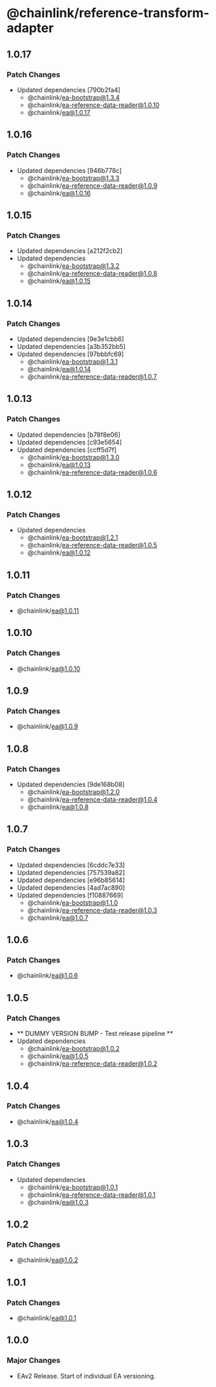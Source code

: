 # @chainlink/reference-transform-adapter

## 1.0.17

### Patch Changes

- Updated dependencies [790b2fa4]
  - @chainlink/ea-bootstrap@1.3.4
  - @chainlink/ea-reference-data-reader@1.0.10
  - @chainlink/ea@1.0.17

## 1.0.16

### Patch Changes

- Updated dependencies [946b778c]
  - @chainlink/ea-bootstrap@1.3.3
  - @chainlink/ea-reference-data-reader@1.0.9
  - @chainlink/ea@1.0.16

## 1.0.15

### Patch Changes

- Updated dependencies [a212f2cb2]
- Updated dependencies
  - @chainlink/ea-bootstrap@1.3.2
  - @chainlink/ea-reference-data-reader@1.0.8
  - @chainlink/ea@1.0.15

## 1.0.14

### Patch Changes

- Updated dependencies [9e3e1cbb6]
- Updated dependencies [a3b352bb5]
- Updated dependencies [97bbbfc69]
  - @chainlink/ea-bootstrap@1.3.1
  - @chainlink/ea@1.0.14
  - @chainlink/ea-reference-data-reader@1.0.7

## 1.0.13

### Patch Changes

- Updated dependencies [b78f8e06]
- Updated dependencies [c93e5654]
- Updated dependencies [ccff5d7f]
  - @chainlink/ea-bootstrap@1.3.0
  - @chainlink/ea@1.0.13
  - @chainlink/ea-reference-data-reader@1.0.6

## 1.0.12

### Patch Changes

- Updated dependencies
  - @chainlink/ea-bootstrap@1.2.1
  - @chainlink/ea-reference-data-reader@1.0.5
  - @chainlink/ea@1.0.12

## 1.0.11

### Patch Changes

- @chainlink/ea@1.0.11

## 1.0.10

### Patch Changes

- @chainlink/ea@1.0.10

## 1.0.9

### Patch Changes

- @chainlink/ea@1.0.9

## 1.0.8

### Patch Changes

- Updated dependencies [9de168b08]
  - @chainlink/ea-bootstrap@1.2.0
  - @chainlink/ea-reference-data-reader@1.0.4
  - @chainlink/ea@1.0.8

## 1.0.7

### Patch Changes

- Updated dependencies [6cddc7e33]
- Updated dependencies [757539a82]
- Updated dependencies [e96b85614]
- Updated dependencies [4ad7ac890]
- Updated dependencies [f10887669]
  - @chainlink/ea-bootstrap@1.1.0
  - @chainlink/ea-reference-data-reader@1.0.3
  - @chainlink/ea@1.0.7

## 1.0.6

### Patch Changes

- @chainlink/ea@1.0.6

## 1.0.5

### Patch Changes

- ** DUMMY VERSION BUMP - Test release pipeline **
- Updated dependencies
  - @chainlink/ea-bootstrap@1.0.2
  - @chainlink/ea@1.0.5
  - @chainlink/ea-reference-data-reader@1.0.2

## 1.0.4

### Patch Changes

- @chainlink/ea@1.0.4

## 1.0.3

### Patch Changes

- Updated dependencies
  - @chainlink/ea-bootstrap@1.0.1
  - @chainlink/ea-reference-data-reader@1.0.1
  - @chainlink/ea@1.0.3

## 1.0.2

### Patch Changes

- @chainlink/ea@1.0.2

## 1.0.1

### Patch Changes

- @chainlink/ea@1.0.1

## 1.0.0

### Major Changes

- EAv2 Release. Start of individual EA versioning.
